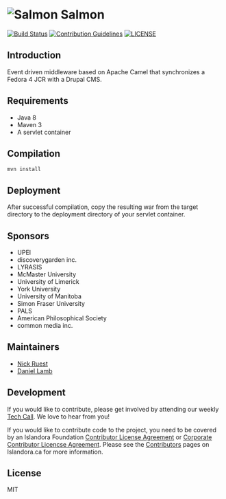 # ![Salmon](https://cloud.githubusercontent.com/assets/218561/18217846/143cd4c2-712d-11e6-8428-1b721f3ad164.png) Salmon
[![Build Status](https://travis-ci.org/Islandora-CLAW/Salmon.svg?branch=master)](https://travis-ci.org/Islandora-CLAW/Salmon)
[![Contribution Guidelines](http://img.shields.io/badge/CONTRIBUTING-Guidelines-blue.svg)](./CONTRIBUTING.md)
[![LICENSE](https://img.shields.io/badge/license-MIT-blue.svg?style=flat-square)](./LICENSE)

## Introduction

Event driven middleware based on Apache Camel that synchronizes a Fedora 4 JCR with a Drupal CMS.  

## Requirements

* Java 8
* Maven 3
* A servlet container

## Compilation

`mvn install`

## Deployment

After successful compilation, copy the resulting war from the target directory to the deployment directory of your servlet container.

## Sponsors

* UPEI
* discoverygarden inc.
* LYRASIS
* McMaster University
* University of Limerick
* York University
* University of Manitoba
* Simon Fraser University
* PALS
* American Philosophical Society
* common media inc.

## Maintainers

* [Nick Ruest](https://github.com/ruebot)
* [Daniel Lamb](https://github.com/dannylamb/)

## Development

If you would like to contribute, please get involved by attending our weekly [Tech Call](https://github.com/Islandora-CLAW/CLAW/wiki). We love to hear from you!

If you would like to contribute code to the project, you need to be covered by an Islandora Foundation [Contributor License Agreement](http://islandora.ca/sites/default/files/islandora_cla.pdf) or [Corporate Contributor Licencse Agreement](http://islandora.ca/sites/default/files/islandora_ccla.pdf). Please see the [Contributors](http://islandora.ca/resources/contributors) pages on Islandora.ca for more information.

## License

MIT
